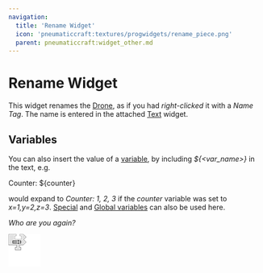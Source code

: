 ```yaml
---
navigation:
  title: 'Rename Widget'
  icon: 'pneumaticcraft:textures/progwidgets/rename_piece.png'
  parent: pneumaticcraft:widget_other.md
---
```


# Rename Widget

This widget renames the [Drone](../tools/drone.md), as if you had _right-clicked_ it with a _Name Tag_. The name is entered in the attached [Text](./text.md) widget.

## Variables

You can also insert the value of a [variable](./variables.md), by including _${\<var_name\>}_ in the text, e.g.

<Color id='dark_green'>Counter: ${counter}</Color>

would expand to _Counter: 1, 2, 3_ if the _counter_ variable was set to _x=1,y=2,z=3_. [Special](./variables.md#special) and [Global variables](./variables.md#global) can also be used here.

_Who are you again?_

![](rename_piece.png)
